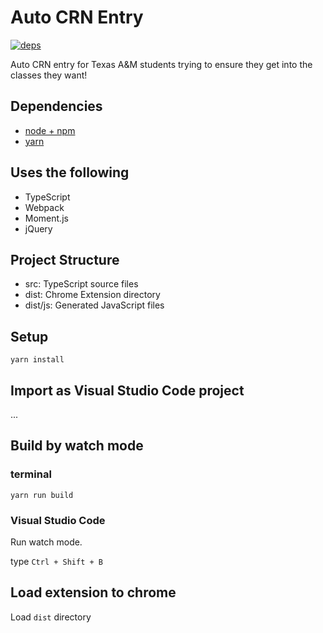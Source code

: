 # Auto CRN Entry

[![deps][deps]][deps-url]

Auto CRN entry for Texas A&M students trying to ensure they get into the classes they want!

## Dependencies

* [node + npm](https://nodejs.org/)
* [yarn](https://yarnpkg.com/)


## Uses the following

* TypeScript
* Webpack
* Moment.js
* jQuery

## Project Structure

* src: TypeScript source files
* dist: Chrome Extension directory
* dist/js: Generated JavaScript files

## Setup

```
yarn install
```

## Import as Visual Studio Code project

...

## Build by watch mode

### terminal

```
yarn run build
```

### Visual Studio Code

Run watch mode.

type `Ctrl + Shift + B`

## Load extension to chrome

Load `dist` directory


[deps]: https://img.shields.io/david/JosephMart/Auto-CRN-Entry.svg
[deps-url]: https://david-dm.org/JosephMart/Auto-CRN-Entry